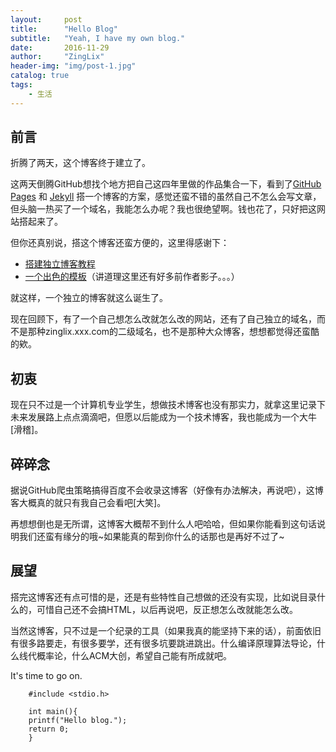 ```yaml
---
layout:     post
title:      "Hello Blog"
subtitle:   "Yeah, I have my own blog."
date:       2016-11-29
author:     "ZingLix"
header-img: "img/post-1.jpg"
catalog: true
tags:
    - 生活
---
```


## 前言

折腾了两天，这个博客终于建立了。

这两天倒腾GitHub想找个地方把自己这四年里做的作品集合一下，看到了[GitHub Pages](https://pages.github.com/) 和 [Jekyll](http://jekyllrb.com/) 搭一个博客的方案，感觉还蛮不错的虽然自己不怎么会写文章， 但头脑一热买了一个域名，我能怎么办呢？我也很绝望啊。钱也花了，只好把这网站搭起来了。

但你还真别说，搭这个博客还蛮方便的，这里得感谢下：

* [搭建独立博客教程](http://www.cnfeat.com/blog/2014/05/10/how-to-build-a-blog/)
* [一个出色的模板](http://huangxuan.me/)（讲道理这里还有好多前作者影子。。。）

就这样，一个独立的博客就这么诞生了。

现在回顾下，有了一个自己想怎么改就怎么改的网站，还有了自己独立的域名，而不是那种zinglix.xxx.com的二级域名，也不是那种大众博客，想想都觉得还蛮酷的欸。

## 初衷

现在只不过是一个计算机专业学生，想做技术博客也没有那实力，就拿这里记录下未来发展路上点点滴滴吧，但愿以后能成为一个技术博客，我也能成为一个大牛[滑稽]。

## 碎碎念

据说GitHub爬虫策略搞得百度不会收录这博客（好像有办法解决，再说吧），这博客大概真的就只有我自己会看吧[大笑]。

再想想倒也是无所谓，这博客大概帮不到什么人吧哈哈，但如果你能看到这句话说明我们还蛮有缘分的哦~如果能真的帮到你什么的话那也是再好不过了~

## 展望

搭完这博客还有点可惜的是，还是有些特性自己想做的还没有实现，比如说目录什么的，可惜自己还不会搞HTML，以后再说吧，反正想怎么改就能怎么改。

当然这博客，只不过是一个纪录的工具（如果我真的能坚持下来的话），前面依旧有很多路要走，有很多要学，还有很多坑要跳进跳出。什么编译原理算法导论，什么线代概率论，什么ACM大创，希望自己能有所成就吧。

It's time to go on.

```
    #include <stdio.h>

    int main(){
    printf("Hello blog.");
    return 0;
    }
```



